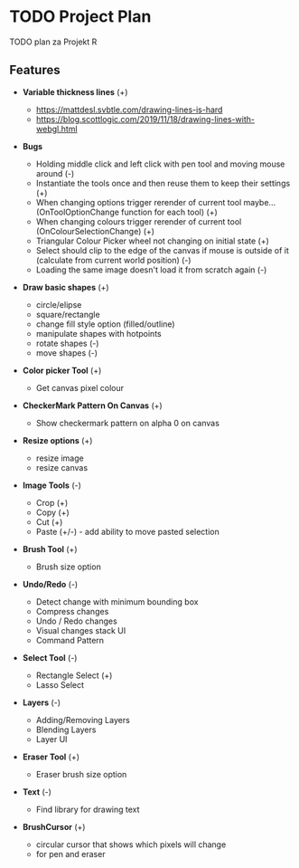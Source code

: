 # TODO Project Plan

TODO plan za Projekt R

## Features

-   **Variable thickness lines** (+)

    -   https://mattdesl.svbtle.com/drawing-lines-is-hard
    -   https://blog.scottlogic.com/2019/11/18/drawing-lines-with-webgl.html

-   **Bugs**

    -   Holding middle click and left click with pen tool and moving mouse around (-)
    -   Instantiate the tools once and then reuse them to keep their settings (+)
    -   When changing options trigger rerender of current tool maybe... (OnToolOptionChange function for each tool) (+)
    -   When changing colours trigger rerender of current tool (OnColourSelectionChange) (+)
    -   Triangular Colour Picker wheel not changing on initial state (+)
    -   Select should clip to the edge of the canvas if mouse is outside of it (calculate from current world position) (-)
    -   Loading the same image doesn't load it from scratch again (-)

-   **Draw basic shapes** (+)

    -   circle/elipse
    -   square/rectangle
    -   change fill style option (filled/outline)
    -   manipulate shapes with hotpoints
    -   rotate shapes (-)
    -   move shapes (-)

-   **Color picker Tool** (+)

    -   Get canvas pixel colour

-   **CheckerMark Pattern On Canvas** (+)

    -   Show checkermark pattern on alpha 0 on canvas

-   **Resize options** (+)

    -   resize image
    -   resize canvas

-   **Image Tools** (-)

    -   Crop (+)
    -   Copy (+)
    -   Cut (+)
    -   Paste (+/-) - add ability to move pasted selection

-   **Brush Tool** (+)

    -   Brush size option

-   **Undo/Redo** (-)

    -   Detect change with minimum bounding box
    -   Compress changes
    -   Undo / Redo changes
    -   Visual changes stack UI
    -   Command Pattern

-   **Select Tool** (-)

    -   Rectangle Select (+)
    -   Lasso Select

-   **Layers** (-)

    -   Adding/Removing Layers
    -   Blending Layers
    -   Layer UI

-   **Eraser Tool** (+)

    -   Eraser brush size option

-   **Text** (-)

    -   Find library for drawing text

-   **BrushCursor** (+)

    -   circular cursor that shows which pixels will change
    -   for pen and eraser
